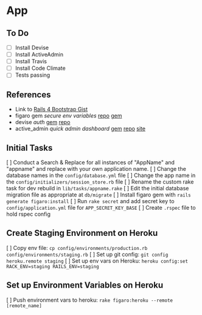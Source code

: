 # App

## To Do

- [ ] Install Devise
- [ ] Install ActiveAdmin
- [ ] Install Travis
- [ ] Install Code Climate
- [ ] Tests passing
 
## References

* Link to [Rails 4 Bootstrap Gist](https://gist.github.com/wrburgess/7199751)
* figaro gem *secure env variables* [repo](https://github.com/laserlemon/figaro) [gem](http://rubygems.org/gems/figaro)
* devise *auth* [gem](http://rubygems.org/gems/devise) [repo](https://github.com/plataformatec/devise)
* active_admin *quick admin dashboard* [gem](http://rubygems.org/gems/activeadmin) [repo](https://github.com/gregbell/active_admin) [site](http://activeadmin.info/)

## Initial Tasks

[ ] Conduct a Search & Replace for all instances of "AppName" and "appname" and replace with your own application name.
[ ] Change the database names in the ```config/database.yml``` file
[ ] Change the app name in the ```config/initializers/session_store.rb``` file
[ ] Rename the custom rake task for dev rebuild in ```lib/tasks/appname.rake```
[ ] Edit the initial database migration file as appropriate at ```db/migrate```
[ ] Install figaro gem with ```rails generate figaro:install```
[ ] Run ```rake secret``` and add secret key to ```config/application.yml``` file for ```APP_SECRET_KEY_BASE``` 
[ ] Create ```.rspec``` file to hold rspec config

## Create Staging Environment on Heroku

[ ] Copy env file: ```cp config/environments/production.rb config/environments/staging.rb```
[ ] Set up git config: ```git config heroku.remote staging```
[ ] Set up env vars on Heroku: ```heroku config:set RACK_ENV=staging RAILS_ENV=staging```

## Set up Environment Variables on Heroku

[ ] Push environment vars to heroku: ```rake figaro:heroku --remote [remote_name]```



